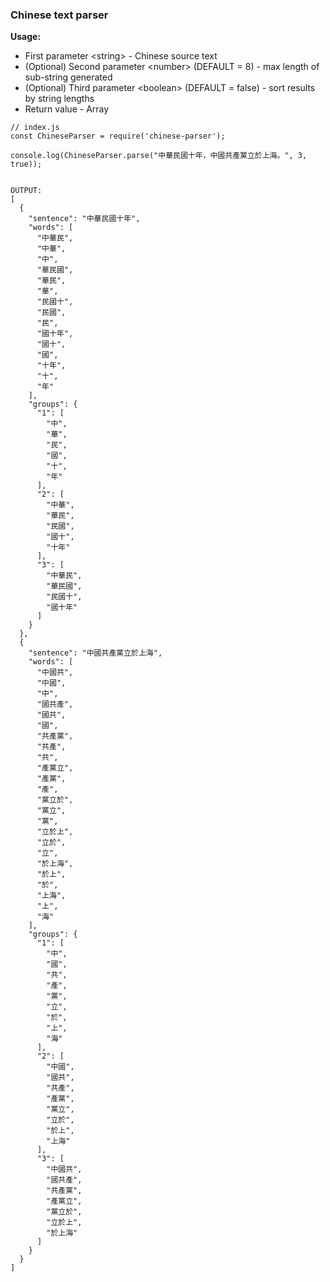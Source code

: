 ### Chinese text parser

__Usage:__
 * First parameter \<string\> - Chinese source text
 * (Optional) Second parameter \<number\> (DEFAULT = 8) - max length of sub-string generated
 * (Optional) Third parameter \<boolean\> (DEFAULT = false) - sort results by string lengths
 * Return value - Array
````
// index.js
const ChineseParser = require('chinese-parser');

console.log(ChineseParser.parse("中華民國十年，中國共產黨立於上海。", 3, true));


OUTPUT:
[
  {
    "sentence": "中華民國十年",
    "words": [
      "中華民",
      "中華",
      "中",
      "華民國",
      "華民",
      "華",
      "民國十",
      "民國",
      "民",
      "國十年",
      "國十",
      "國",
      "十年",
      "十",
      "年"
    ],
    "groups": {
      "1": [
        "中",
        "華",
        "民",
        "國",
        "十",
        "年"
      ],
      "2": [
        "中華",
        "華民",
        "民國",
        "國十",
        "十年"
      ],
      "3": [
        "中華民",
        "華民國",
        "民國十",
        "國十年"
      ]
    }
  },
  {
    "sentence": "中國共產黨立於上海",
    "words": [
      "中國共",
      "中國",
      "中",
      "國共產",
      "國共",
      "國",
      "共產黨",
      "共產",
      "共",
      "產黨立",
      "產黨",
      "產",
      "黨立於",
      "黨立",
      "黨",
      "立於上",
      "立於",
      "立",
      "於上海",
      "於上",
      "於",
      "上海",
      "上",
      "海"
    ],
    "groups": {
      "1": [
        "中",
        "國",
        "共",
        "產",
        "黨",
        "立",
        "於",
        "上",
        "海"
      ],
      "2": [
        "中國",
        "國共",
        "共產",
        "產黨",
        "黨立",
        "立於",
        "於上",
        "上海"
      ],
      "3": [
        "中國共",
        "國共產",
        "共產黨",
        "產黨立",
        "黨立於",
        "立於上",
        "於上海"
      ]
    }
  }
]

````
